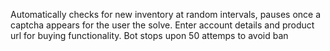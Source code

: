 Automatically checks for new inventory at random intervals, pauses once a captcha appears for the user the solve. Enter account details and product url for buying functionality. Bot stops upon 50 attemps to avoid ban
